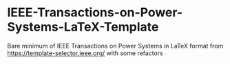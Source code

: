 # IEEE-Transactions-on-Power-Systems-LaTeX-Template
Bare minimum of IEEE Transactions on Power Systems in LaTeX format from https://template-selector.ieee.org/ with some refactors
